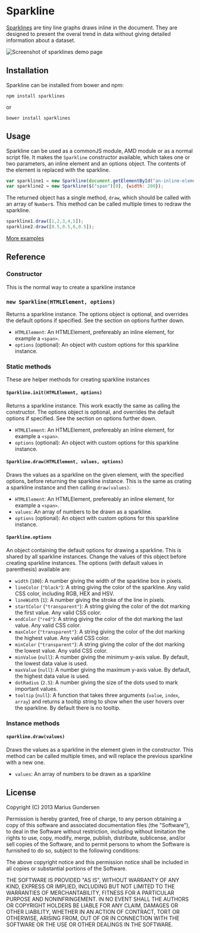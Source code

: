 # Sparkline

[Sparklines](http://en.wikipedia.org/wiki/Sparkline) are tiny line graphs draws inline in the document. They are designed to present the overal trend in data without giving detailed information about a dataset. 

![Screenshot of sparklines demo page](https://raw.github.com/mariusGundersen/sparkline/master/demo/screenshot.png)

## Installation

Sparkline can be installed from bower and npm:

```
npm install sparklines
```
or
```
bower install sparklines
```

## Usage

Sparkline can be used as a commonJS module, AMD module or as a normal script file. It makes the `Sparkline` constructor available, which takes one or two parameters, an inline element and an options object. The contents of the element is replaced with the sparkline.

```JavaScript
var sparkline1 = new Sparkline(document.getElementById("an-inline-element"));
var sparkline2 = new Sparkline($("span")[0], {width: 200});
```

The returned object has a single method, `draw`, which should be called with an array of `Number`s. This method can be called multiple times to redraw the sparkline. 

```JavaScript
sparkline1.draw([1,2,3,4,5]);
sparkline2.draw([0.5,0.5,6,0.5]);
```

[More examples](http://lab.mariusgundersen.net/sparklines/)

## Reference

### Constructor

This is the normal way to create a sparkline instance

### `new Sparkline(HTMLElement, options)`

Returns a sparkline instance. The options object is optional, and overrides the default options if specified. See the section on options further down.

 * `HTMLElement`: An HTMLElement, prefereably an inline element, for example a `<span>`.
 * `options` (optional): An object with custom options for this sparkline instance.

### Static methods

These are helper methods for creating sparkline instances

#### `Sparkline.init(HTMLElement, options)`

Returns a sparkline instance. This work exactly the same as calling the constructor. The options object is optional, and overrides the default options if specified. See the section on options further down.

 * `HTMLElement`: An HTMLElement, prefereably an inline element, for example a `<span>`.
 * `options` (optional): An object with custom options for this sparkline instance.

#### `Sparkline.draw(HTMLElement, values, options)`

Draws the values as a sparkline on the given element, with the specified options, before returning the sparkline instance. This is the same as crating a sparkline instance and then calling `draw(values)`. 

 * `HTMLElement`: An HTMLElement, prefereably an inline element, for example a `<span>`.
 * `values`: An array of numbers to be drawn as a sparkline.
 * `options` (optional): An object with custom options for this sparkline instance.

#### `Sparkline.options`

An object containing the default options for drawing a sparkline. This is shared by all sparkline instances. Change the values of this object before creating sparkline instances. The options (with default values in parenthesis) available are:

 * `width` (`100`): A number giving the width of the sparkline box in pixels.
 * `lineColor` (`"black"`): A string giving the color of the sparkline. Any valid CSS color, including RGB, HEX and HSV.
 * `lineWidth` (`1`): A number giving the stroke of the line in pixels.
 * `startColor` (`"transparent"`): A string giving the color of the dot marking the first value. Any valid CSS color.
 * `endColor` (`"red"`): A string giving the color of the dot marking the last value. Any valid CSS color.
 * `maxColor` (`"transparent"`): A string giving the color of the dot marking the highest value. Any valid CSS color.
 * `minColor` (`"transparent"`): A string giving the color of the dot marking the lowest value. Any valid CSS color.
 * `minValue` (`null`): A number giving the minimum y-axis value. By default, the lowest data value is used.
 * `maxValue` (`null`): A number giving the maximum y-axis value. By default, the highest data value is used.
 * `dotRadius` (`2.5`): A number giving the size of the dots used to mark important values. 
 * `tooltip` (`null`): A function that takes three arguments (`value`, `index`, `array`) and returns a tooltip string to show when the user hovers over the sparkline. By default there is no tooltip.

### Instance methods

#### `sparkline.draw(values)`

Draws the values as a sparkline in the element given in the constructor. This method can be called multiple times, and will replace the previous sparkline with a new one.

 * `values`: An array of numbers to be drawn as a sparkline

## License

Copyright (C) 2013 Marius Gundersen


Permission is hereby granted, free of charge, to any person obtaining a copy of this software and associated documentation files (the "Software"), to deal in the Software without restriction, including without limitation the rights to use, copy, modify, merge, publish, distribute, sublicense, and/or sell copies of the Software, and to permit persons to whom the Software is furnished to do so, subject to the following conditions:

The above copyright notice and this permission notice shall be included in all copies or substantial portions of the Software.

THE SOFTWARE IS PROVIDED "AS IS", WITHOUT WARRANTY OF ANY KIND, EXPRESS OR IMPLIED, INCLUDING BUT NOT LIMITED TO THE WARRANTIES OF MERCHANTABILITY, FITNESS FOR A PARTICULAR PURPOSE AND NONINFRINGEMENT. IN NO EVENT SHALL THE AUTHORS OR COPYRIGHT HOLDERS BE LIABLE FOR ANY CLAIM, DAMAGES OR OTHER LIABILITY, WHETHER IN AN ACTION OF CONTRACT, TORT OR OTHERWISE, ARISING FROM, OUT OF OR IN CONNECTION WITH THE SOFTWARE OR THE USE OR OTHER DEALINGS IN THE SOFTWARE.
